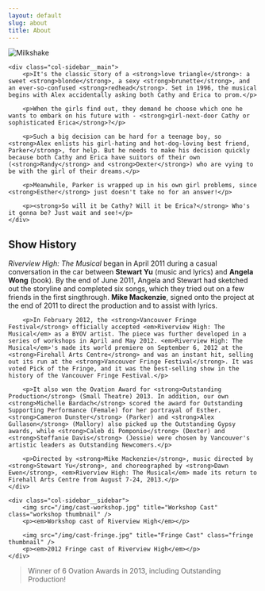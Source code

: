 ```yaml
---
layout: default
slug: about
title: About
---
```


<div class="col-sidebar about">
    <div class="col-sidebar__sidebar">
        <img src="/img/circle-milkshake.png" title="Milkshake" class="thumbnail milkshake" />
    </div>

    <div class="col-sidebar__main">
        <p>It's the classic story of a <strong>love triangle</strong>: a sweet <strong>blonde</strong>, a sexy <strong>brunette</strong>, and an ever-so-confused <strong>redhead</strong>. Set in 1996, the musical begins with Alex accidentally asking both Cathy and Erica to prom.</p>

        <p>When the girls find out, they demand he choose which one he wants to embark on his future with - <strong>girl-next-door Cathy or sophisticated Erica</strong>?</p>

        <p>Such a big decision can be hard for a teenage boy, so <strong>Alex enlists his girl-hating and hot-dog-loving best friend, Parker</strong>, for help. But he needs to make his decision quickly because both Cathy and Erica have suitors of their own (<strong>Randy</strong> and <strong>Dexter</strong>) who are vying to be with the girl of their dreams.</p>

        <p>Meanwhile, Parker is wrapped up in his own girl problems, since <strong>Esther</strong> just doesn't take no for an answer!</p>

        <p><strong>So will it be Cathy? Will it be Erica?</strong> Who's it gonna be? Just wait and see!</p>
    </div>
</div>

## Show History

<div class="col-sidebar history">
    <div class="col-sidebar__main">
        <p><em>Riverview High: The Musical</em> began in April 2011 during a casual conversation in the car between <strong>Stewart Yu</strong> (music and lyrics) and <strong>Angela Wong</strong> (book). By the end of June 2011, Angela and Stewart had sketched out the storyline and completed six songs, which they tried out on a few friends in the first singthrough. <strong>Mike Mackenzie</strong>, signed onto the project at the end of 2011 to direct the production and to assist with lyrics.</p>

        <p>In February 2012, the <strong>Vancouver Fringe Festival</strong> officially accepted <em>Riverview High: The Musical</em> as a BYOV artist. The piece was further developed in a series of workshops in April and May 2012. <em>Riverview High: The Musical</em>'s made its world premiere on September 6, 2012 at the <strong>Firehall Arts Centre</strong> and was an instant hit, selling out its run at the <strong>Vancouver Fringe Festival</strong>. It was voted Pick of the Fringe, and it was the best-selling show in the history of the Vancouver Fringe Festival.</p>

        <p>It also won the Ovation Award for <strong>Outstanding Production</strong> (Small Theatre) 2013. In addition, our own <strong>Michelle Bardach</strong> scored the award for Outstanding Supporting Performance (Female) for her portrayal of Esther. <strong>Cameron Dunster</strong> (Parker) and <strong>Alex Gullason</strong> (Mallory) also picked up the Outstanding Gypsy awards, while <strong>Caleb di Pomponio</strong> (Dexter) and <strong>Steffanie Davis</strong> (Jessie) were chosen by Vancouver's artistic leaders as Outstanding Newcomers.</p>

        <p>Directed by <strong>Mike Mackenzie</strong>, music directed by <strong>Stewart Yu</strong>, and choreographed by <strong>Dawn Ewen</strong>, <em>Riverview High: The Musical</em> made its return to Firehall Arts Centre from August 7-24, 2013.</p>
    </div>

    <div class="col-sidebar__sidebar">
        <img src="/img/cast-workshop.jpg" title="Workshop Cast" class="workshop thumbnail" />
        <p><em>Workshop cast of Riverview High</em></p>

        <img src="/img/cast-fringe.jpg" title="Fringe Cast" class="fringe thumbnail" />
        <p><em>2012 Fringe cast of Riverview High</em></p>
    </div>
</div>

<blockquote class="callout">
    <p class="callout__content">
        Winner of 6 Ovation Awards in 2013, including Outstanding Production!
    </p>
</blockquote>
